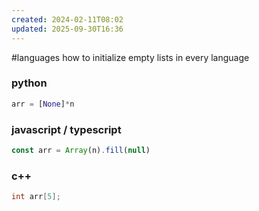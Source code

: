 ```yaml
---
created: 2024-02-11T08:02
updated: 2025-09-30T16:36
---
```

#languages 
how to initialize empty lists in every language

### python
```python
arr = [None]*n
```

### javascript / typescript
```javascript
const arr = Array(n).fill(null)
```

### c++
```cpp
int arr[5];
```